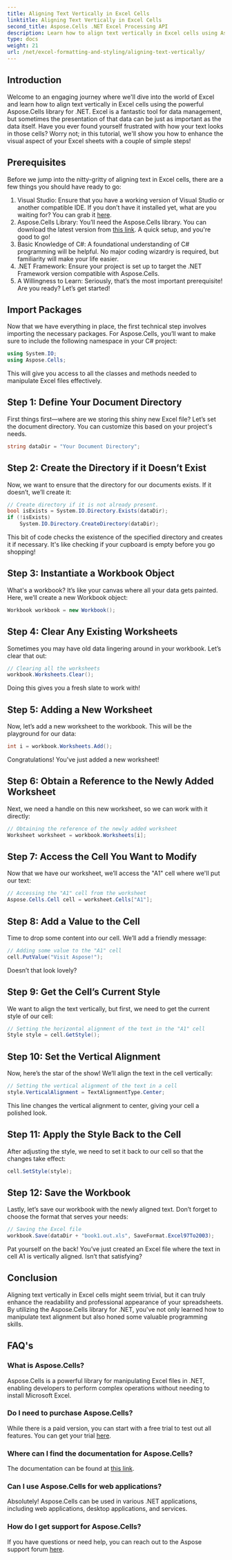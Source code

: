 ```yaml
---
title: Aligning Text Vertically in Excel Cells
linktitle: Aligning Text Vertically in Excel Cells
second_title: Aspose.Cells .NET Excel Processing API
description: Learn how to align text vertically in Excel cells using Aspose.Cells for .NET with this step-by-step tutorial.
type: docs
weight: 21
url: /net/excel-formatting-and-styling/aligning-text-vertically/
---
```

## Introduction
Welcome to an engaging journey where we'll dive into the world of Excel and learn how to align text vertically in Excel cells using the powerful Aspose.Cells library for .NET. Excel is a fantastic tool for data management, but sometimes the presentation of that data can be just as important as the data itself. Have you ever found yourself frustrated with how your text looks in those cells? Worry not; in this tutorial, we'll show you how to enhance the visual aspect of your Excel sheets with a couple of simple steps!
## Prerequisites
Before we jump into the nitty-gritty of aligning text in Excel cells, there are a few things you should have ready to go:
1. Visual Studio: Ensure that you have a working version of Visual Studio or another compatible IDE. If you don’t have it installed yet, what are you waiting for? You can grab it [here](https://visualstudio.microsoft.com/).
2. Aspose.Cells Library: You’ll need the Aspose.Cells library. You can download the latest version from [this link](https://releases.aspose.com/cells/net/). A quick setup, and you're good to go!
3. Basic Knowledge of C#: A foundational understanding of C# programming will be helpful. No major coding wizardry is required, but familiarity will make your life easier.
4. .NET Framework: Ensure your project is set up to target the .NET Framework version compatible with Aspose.Cells.
5. A Willingness to Learn: Seriously, that’s the most important prerequisite! Are you ready? Let’s get started!
## Import Packages
Now that we have everything in place, the first technical step involves importing the necessary packages. For Aspose.Cells, you’ll want to make sure to include the following namespace in your C# project:
```csharp
using System.IO;
using Aspose.Cells;
```
This will give you access to all the classes and methods needed to manipulate Excel files effectively.
## Step 1: Define Your Document Directory
First things first—where are we storing this shiny new Excel file? Let’s set the document directory. You can customize this based on your project's needs.
```csharp
string dataDir = "Your Document Directory";
```
## Step 2: Create the Directory if it Doesn’t Exist
Now, we want to ensure that the directory for our documents exists. If it doesn’t, we’ll create it:
```csharp
// Create directory if it is not already present.
bool isExists = System.IO.Directory.Exists(dataDir);
if (!isExists)
    System.IO.Directory.CreateDirectory(dataDir);
```
This bit of code checks the existence of the specified directory and creates it if necessary. It's like checking if your cupboard is empty before you go shopping!
## Step 3: Instantiate a Workbook Object
What's a workbook? It’s like your canvas where all your data gets painted. Here, we’ll create a new Workbook object:
```csharp
Workbook workbook = new Workbook();
```
## Step 4: Clear Any Existing Worksheets
Sometimes you may have old data lingering around in your workbook. Let’s clear that out:
```csharp
// Clearing all the worksheets
workbook.Worksheets.Clear();
```
Doing this gives you a fresh slate to work with! 
## Step 5: Adding a New Worksheet
Now, let’s add a new worksheet to the workbook. This will be the playground for our data:
```csharp
int i = workbook.Worksheets.Add();
```
Congratulations! You've just added a new worksheet!
## Step 6: Obtain a Reference to the Newly Added Worksheet
Next, we need a handle on this new worksheet, so we can work with it directly:
```csharp
// Obtaining the reference of the newly added worksheet
Worksheet worksheet = workbook.Worksheets[i];
```
## Step 7: Access the Cell You Want to Modify
Now that we have our worksheet, we’ll access the "A1" cell where we'll put our text:
```csharp
// Accessing the "A1" cell from the worksheet
Aspose.Cells.Cell cell = worksheet.Cells["A1"];
```
## Step 8: Add a Value to the Cell
Time to drop some content into our cell. We’ll add a friendly message:
```csharp
// Adding some value to the "A1" cell
cell.PutValue("Visit Aspose!");
```
Doesn’t that look lovely? 
## Step 9: Get the Cell’s Current Style
We want to align the text vertically, but first, we need to get the current style of our cell:
```csharp
// Setting the horizontal alignment of the text in the "A1" cell
Style style = cell.GetStyle();
```
## Step 10: Set the Vertical Alignment
Now, here’s the star of the show! We’ll align the text in the cell vertically:
```csharp
// Setting the vertical alignment of the text in a cell
style.VerticalAlignment = TextAlignmentType.Center;
```
This line changes the vertical alignment to center, giving your cell a polished look.
## Step 11: Apply the Style Back to the Cell
After adjusting the style, we need to set it back to our cell so that the changes take effect:
```csharp
cell.SetStyle(style);
```
## Step 12: Save the Workbook
Lastly, let’s save our workbook with the newly aligned text. Don’t forget to choose the format that serves your needs:
```csharp
// Saving the Excel file
workbook.Save(dataDir + "book1.out.xls", SaveFormat.Excel97To2003);
```
Pat yourself on the back! You’ve just created an Excel file where the text in cell A1 is vertically aligned. Isn’t that satisfying?
## Conclusion
Aligning text vertically in Excel cells might seem trivial, but it can truly enhance the readability and professional appearance of your spreadsheets. By utilizing the Aspose.Cells library for .NET, you've not only learned how to manipulate text alignment but also honed some valuable programming skills. 
## FAQ's
### What is Aspose.Cells?  
Aspose.Cells is a powerful library for manipulating Excel files in .NET, enabling developers to perform complex operations without needing to install Microsoft Excel.
### Do I need to purchase Aspose.Cells?  
While there is a paid version, you can start with a free trial to test out all features. You can get your trial [here](https://releases.aspose.com).
### Where can I find the documentation for Aspose.Cells?  
The documentation can be found at [this link](https://reference.aspose.com/cells/net/).
### Can I use Aspose.Cells for web applications?  
Absolutely! Aspose.Cells can be used in various .NET applications, including web applications, desktop applications, and services.
### How do I get support for Aspose.Cells?  
If you have questions or need help, you can reach out to the Aspose support forum [here](https://forum.aspose.com/c/cells/9).